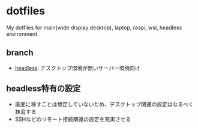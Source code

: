 # dotfiles

My dotfiles for main(wide display desktop), laptop, raspi, wsl, headless environment.

## branch

- [headless](https://github.com/kyoush/dotfiles/tree/headless): デスクトップ環境が無いサーバー環境向け

## headless特有の設定

- 画面に移すことは想定していないため、デスクトップ関連の設定はなるべく抹消する
- SSHなどのリモート接続関連の設定を充実させる

